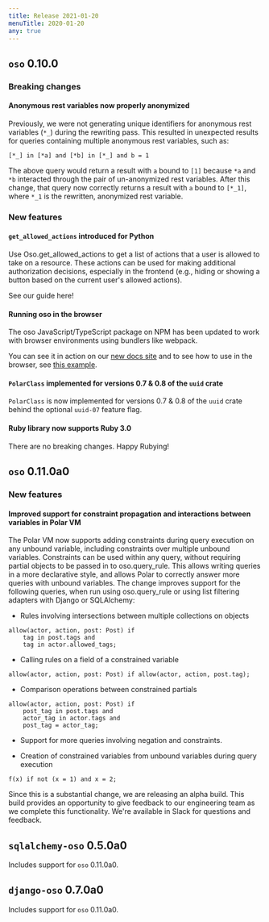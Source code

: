 ```yaml
---
title: Release 2021-01-20
menuTitle: 2020-01-20
any: true
---
```


## `oso` 0.10.0

### Breaking changes

#### Anonymous rest variables now properly anonymized

Previously, we were not generating unique identifiers for anonymous rest
variables (`*_`) during the rewriting pass. This resulted in unexpected
results for queries containing multiple anonymous rest variables, such as:

```
[*_] in [*a] and [*b] in [*_] and b = 1
```

The above query would return a result with `a` bound to `[1]` because
`*a` and `*b` interacted through the pair of un-anonymized rest variables.
After this change, that query now correctly returns a result with `a` bound
to `[*_1]`, where `*_1` is the rewritten, anonymized rest variable.

### New features

#### `get_allowed_actions` introduced for Python

Use Oso.get_allowed_actions to get a list of actions that a user
is allowed to take on a resource. These actions can be used for making
additional authorization decisions, especially in the frontend (e.g., hiding
or showing a button based on the current user's allowed actions).

See our guide here!

#### Running oso in the browser

The oso JavaScript/TypeScript package on NPM has been updated to work with
browser environments using bundlers like webpack.

You can see it in action on our [new docs site](https://docs.osohq.com/v2/index.html)
and to see how to use in the browser, see [this example](https://github.com/osohq/oso-browser-quickstart).

#### `PolarClass` implemented for versions 0.7 & 0.8 of the `uuid` crate

`PolarClass` is now implemented for versions 0.7 & 0.8 of the `uuid` crate
behind the optional `uuid-07` feature flag.

#### Ruby library now supports Ruby 3.0

There are no breaking changes. Happy Rubying!

## `oso` 0.11.0a0

### New features

#### Improved support for constraint propagation and interactions between variables in Polar VM

The Polar VM now supports adding constraints during query execution on any
unbound variable, including constraints over multiple unbound variables.
Constraints can be used within any query, without requiring partial objects to
be passed in to oso.query_rule.  This allows writing queries in a more
declarative style, and allows Polar to correctly answer more queries with
unbound variables.  The change improves support for the following
queries, when run using oso.query_rule or using list filtering adapters with
Django or SQLAlchemy:


* Rules involving intersections between multiple collections on objects

```
allow(actor, action, post: Post) if
    tag in post.tags and
    tag in actor.allowed_tags;
```


* Calling rules on a field of a constrained variable

```
allow(actor, action, post: Post) if allow(actor, action, post.tag);
```


* Comparison operations between constrained partials

```
allow(actor, action, post: Post) if
    post_tag in post.tags and
    actor_tag in actor.tags and
    post_tag = actor_tag;
```


* Support for more queries involving negation and constraints.


* Creation of constrained variables from unbound variables during query execution

```
f(x) if not (x = 1) and x = 2;
```

Since this is a substantial change, we are releasing an alpha build. This build
provides an opportunity to give feedback to our engineering team as we complete
this functionality. We're available in Slack for questions and feedback.

## `sqlalchemy-oso` 0.5.0a0

Includes support for `oso` 0.11.0a0.

## `django-oso` 0.7.0a0

Includes support for `oso` 0.11.0a0.
